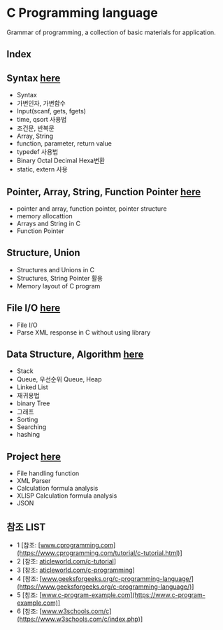 # C Programming language
Grammar of programming, a collection of basic materials for application.
## Index
## Syntax [here](https://github.com/csbyun-data/C-Pro/blob/main/chap01/README.md)
* Syntax
* 가변인자, 가변함수
* Input(scanf, gets, fgets)
* time, qsort 사용법
* 조건문, 반복문
* Array, String
* function, parameter, return value
* typedef 사용법
* Binary Octal Decimal Hexa변환
* static, extern 사용
  
## Pointer, Array, String, Function Pointer [here](https://github.com/csbyun-data/C-Pro/blob/main/chap02/README.md)
* pointer and array, function pointer, pointer structure
* memory allocattion
* Arrays and String in C
* Function Pointer
## Structure, Union
* Structures and Unions in C
* Structures, String Pointer 활용
* Memory layout of C program
  
## File I/O [here](https://github.com/csbyun-data/C-Pro/blob/main/chap03/README.md)
* File I/O
* Parse XML response in C without using library

## Data Structure, Algorithm [here](https://github.com/csbyun-data/C-Pro/blob/main/chap04/README.md)
* Stack
* Queue, 우선순위 Queue, Heap
* Linked List
* 재귀용법
* binary Tree
* 그래프
* Sorting
* Searching
* hashing

## Project [here](https://github.com/csbyun-data/C-Pro/blob/main/chap05/README.md)
* File handling function
* XML Parser
* Calculation formula analysis
* XLISP Calculation formula analysis
* JSON 

## 참조 LIST
* 1 [참조: [www.cprogramming.com](https://www.cprogramming.com/tutorial/c-tutorial.html)]
* 2 [참조: [aticleworld.com/c-tutorial](https://aticleworld.com/c-tutorial/)]
* 3 [참조: [aticleworld.com/c-programming](https://aticleworld.com/c-programming/)]
* 4 [참조: [www.geeksforgeeks.org/c-programming-language/](https://www.geeksforgeeks.org/c-programming-language/)]
* 5 [참조: [www.c-program-example.com](https://www.c-program-example.com)]
* 6 [참조: [www.w3schools.com/c](https://www.w3schools.com/c/index.php)]
